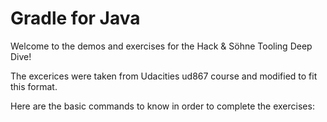 # Gradle for Java

Welcome to the demos and exercises for the Hack & Söhne Tooling Deep Dive!

The excerices were taken from Udacities ud867 course and modified to fit this format. 

Here are the basic commands to know in order to complete the exercises:


